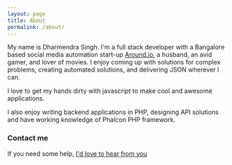 ```yaml
---
layout: page
title: About
permalink: /about/
---
```


My name is Dharmendra Singh. I'm a full stack developer with a Bangalore based social media automation start-up [Around.io](http://around.io), a husband, an avid gamer, and lover of movies. I enjoy coming up with solutions for complex problems, creating automated solutions, and delivering JSON wherever I can.

I love to get my hands dirty with javascript to make cool and awesome applications.

I also enjoy writing backend applications in PHP, designing API solutions and have working knowledge of Phalcon PHP framework.   

### Contact me

If you need some help, [I'd love to hear from you](mailto:dharmendrasingh715@gmail.com)